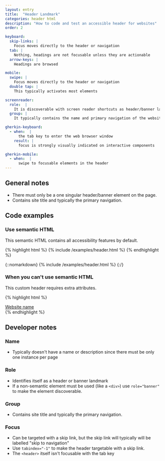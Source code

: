 ```yaml
---
layout: entry
title:  "Header Landmark"
categories: header html
description: "How to code and test an accessible header for websites"
order: 2

keyboard:
  skip-links: |
    Focus moves directly to the header or navigation
  tab: |
    Nothing, headings are not focusable unless they are actionable
  arrow-keys: |
    Headings are browsed

mobile:
  swipe: |
    Focus moves directly to the header or navigation
  double tap: |
    This typically activates most elements

screenreader:
  role:  |
    It is discoverable with screen reader shortcuts as header/banner landmark
  group: |
    It typically contains the name and primary navigation of the website

gherkin-keyboard: 
  - when:  |
      the tab key to enter the web browser window
    result: |
      focus is strongly visually indicated on interactive components

gherkin-mobile:
  - when:  |
      swipe to focusable elements in the header
---
```


## General notes

- There must only be a one singular header/banner element on the page. 
- Contains site title and typically the primary navigation.

## Code examples

### Use semantic HTML

This semantic HTML contains all accessibility features by default.

{% highlight html %}
{% include /examples/header.html %}
{% endhighlight %}

{::nomarkdown}
{% include /examples/header.html %}
{:/}


### When you can't use semantic HTML

This custom header requires extra attributes.

{% highlight html %}
<div role="banner" tabindex="-1" id="example-header">
  <a href="/">Website name</a>
</div>
{% endhighlight %}

## Developer notes

### Name
- Typically doesn't have a name or description since there must be only one instance per page

### Role

- Identifies itself as a header or banner landmark
- If a non-semantic element must be used (like a `<div>`) use `role="banner"` to make the element discoverable.

### Group

- Contains site title and typically the primary navigation.

### Focus

- Can be targeted with a skip link, but the skip link will typically will be labelled "skip to navigation"
- Use `tabindex="-1"` to make the header targetable with a skip link.
- The `<header>` itself isn't focusable with the tab key


